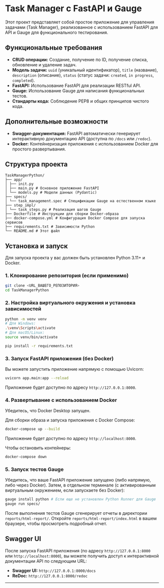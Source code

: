 # Task Manager с FastAPI и Gauge

Этот проект представляет собой простое приложение для управления задачами (Task Manager), реализованное с использованием FastAPI для API и Gauge для функционального тестирования.

## Функциональные требования

*   **CRUD операции:** Создание, получение по ID, получение списка, обновление и удаление задач.
*   **Модель задачи:** `uuid` (уникальный идентификатор), `title` (название), `description` (описание), `status` (статус задачи: `created`, `in progress`, `completed`).
*   **FastAPI:** Использование FastAPI для реализации RESTful API.
*   **Gauge:** Использование Gauge для написания функциональных тестов.
*   **Стандарты кода:** Соблюдение PEP8 и общих принципов чистого кода.

## Дополнительные возможности

*   **Swagger-документация:** FastAPI автоматически генерирует интерактивную документацию API (доступна по `/docs` или `/redoc`).
*   **Docker:** Контейнеризация приложения с использованием Docker для простого развертывания.

## Структура проекта
 ```
TaskManagerPython/
├── app/
│ ├── init.py
│ ├── main.py # Основное приложение FastAPI
│ └── models.py # Модели данных (Pydantic)
├── specs/
│ └── task_management.spec # Спецификации Gauge на естественном языке
├── step_impl/
│ └── task_steps.py # Реализация шагов Gauge
├── Dockerfile # Инструкции для сборки Docker-образа
├── docker-compose.yml # Конфигурация Docker Compose для запуска сервисов
├── requirements.txt # Зависимости Python
└── README.md # Этот файл
 ```


## Установка и запуск

Для запуска проекта у вас должен быть установлен Python 3.11+ и Docker.

### 1. Клонирование репозитория (если применимо)

```bash
git clone <URL_ВАШЕГО_РЕПОЗИТОРИЯ>
cd TaskManagerPython
```

### 2. Настройка виртуального окружения и установка зависимостей

```bash
python -m venv venv
# Для Windows:
.\venv\Scripts\activate
# Для macOS/Linux:
source venv/bin/activate

pip install -r requirements.txt
```

### 3. Запуск FastAPI приложения (без Docker)

Вы можете запустить приложение напрямую с помощью Uvicorn:

```bash
uvicorn app.main:app --reload
```
Приложение будет доступно по адресу `http://127.0.0.1:8000`.

### 4. Развертывание с использованием Docker

Убедитесь, что Docker Desktop запущен.

Для сборки образа и запуска приложения с Docker Compose:

```bash
docker-compose up --build
```
Приложение будет доступно по адресу `http://localhost:8000`.

Чтобы остановить контейнеры:

```bash
docker-compose down
```

### 5. Запуск тестов Gauge

Убедитесь, что ваше FastAPI приложение запущено (либо напрямую, либо через Docker).
Затем, в отдельном терминале (с активированным виртуальным окружением, если запускаете без Docker):

```bash
gauge install python # Если еще не установлен Python Runner для Gauge
gauge run specs/
```

После выполнения тестов Gauge сгенерирует отчеты в директории `reports/html-report/`. Откройте `reports/html-report/index.html` в вашем браузере, чтобы просмотреть подробный отчет.

## Swagger UI

После запуска FastAPI приложения (по адресу `http://127.0.0.1:8000` или `http://localhost:8000`), вы можете получить доступ к интерактивной документации API по следующим URL:

*   **Swagger UI:** `http://127.0.0.1:8000/docs`
*   **ReDoc:** `http://127.0.0.1:8000/redoc`

---
